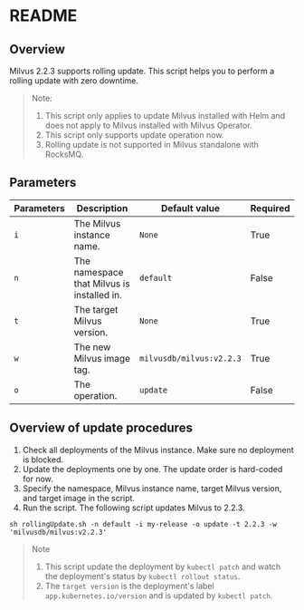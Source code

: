 # README

## Overview

Milvus 2.2.3 supports rolling update. This script helps you to perform a rolling update with zero downtime. 


> Note: 
> 1. This script only applies to update Milvus installed with Helm and does not apply to Milvus installed with Milvus Operator.
> 2. This script only supports update operation now.
> 3. Rolling update is not supported in Milvus standalone with RocksMQ.


## Parameters

| Parameters   | Description                                               | Default value                    | Required                |
| ------------ | ----------------------------------------------------------| -------------------------------- | ----------------------- |
| `i`          | The Milvus instance name.                                 | `None`                           | True                    |
| `n`          | The namespace that Milvus is installed in.                | `default`                        | False                   |
| `t`          | The target Milvus version.                                | `None`                           | True                    |
| `w`          | The new Milvus image tag.                                 | `milvusdb/milvus:v2.2.3`         | True                    |
| `o`          | The operation.                                            | `update`                         | False                   |


## Overview of update procedures
1. Check all deployments of the Milvus instance. Make sure no deployment is blocked.
2. Update the deployments one by one. The update order is hard-coded for now.
3. Specify the namespace, Milvus instance name, target Milvus version, and target image in the script. 
4. Run the script. The following script updates Milvus to 2.2.3.

```shell
sh rollingUpdate.sh -n default -i my-release -o update -t 2.2.3 -w 'milvusdb/milvus:v2.2.3'
```

> Note
> 1. This script update the deployment by `kubectl patch` and watch the deployment's status by `kubectl rollout status`.
> 2. The `target version` is the deployment's label `app.kubernetes.io/version` and is updated by `kubectl patch`.



